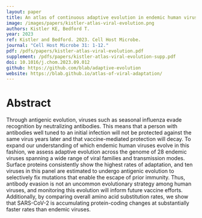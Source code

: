```yaml
---
layout: paper
title: An atlas of continuous adaptive evolution in endemic human viruses
image: /images/papers/kistler-atlas-viral-evolution.png
authors: Kistler KE, Bedford T.
year: 2023
ref: Kistler and Bedford. 2023. Cell Host Microbe.
journal: "Cell Host Microbe 31: 1-12."
pdf: /pdfs/papers/kistler-atlas-viral-evolution.pdf
supplement: /pdfs/papers/kistler-atlas-viral-evolution-supp.pdf
doi: 10.1016/j.chom.2023.09.012
github: https://github.com/blab/adaptive-evolution
website: https://blab.github.io/atlas-of-viral-adaptation/
---
```


# Abstract

Through antigenic evolution, viruses such as seasonal influenza evade recognition by neutralizing antibodies. This means that a person with antibodies well tuned to an initial infection will not be protected against the same virus years later and that vaccine-mediated protection will decay. To expand our understanding of which endemic human viruses evolve in this fashion, we assess adaptive evolution across the genome of 28 endemic viruses spanning a wide range of viral families and transmission modes. Surface proteins consistently show the highest rates of adaptation, and ten viruses in this panel are estimated to undergo antigenic evolution to selectively fix mutations that enable the escape of prior immunity. Thus, antibody evasion is not an uncommon evolutionary strategy among human viruses, and monitoring this evolution will inform future vaccine efforts. Additionally, by comparing overall amino acid substitution rates, we show that SARS-CoV-2 is accumulating protein-coding changes at substantially faster rates than endemic viruses.
